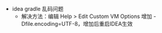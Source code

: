 


* idea gradle 乱码问题
    * 解决方法：编辑 Help > Edit Custom VM Options 增加 -Dfile.encoding=UTF-8，增加后重启IDEA生效



